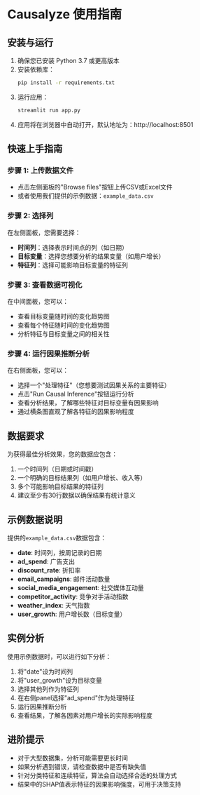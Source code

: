 # Causalyze 使用指南

## 安装与运行

1. 确保您已安装 Python 3.7 或更高版本
2. 安装依赖库：
   ```bash
   pip install -r requirements.txt
   ```
3. 运行应用：
   ```bash
   streamlit run app.py
   ```
4. 应用将在浏览器中自动打开，默认地址为：http://localhost:8501

## 快速上手指南

### 步骤 1: 上传数据文件
- 点击左侧面板的"Browse files"按钮上传CSV或Excel文件
- 或者使用我们提供的示例数据：`example_data.csv`

### 步骤 2: 选择列
在左侧面板，您需要选择：
- **时间列**：选择表示时间点的列（如日期）
- **目标变量**：选择您想要分析的结果变量（如用户增长）
- **特征列**：选择可能影响目标变量的特征列

### 步骤 3: 查看数据可视化
在中间面板，您可以：
- 查看目标变量随时间的变化趋势图
- 查看每个特征随时间的变化趋势图
- 分析特征与目标变量之间的相关性

### 步骤 4: 运行因果推断分析
在右侧面板，您可以：
- 选择一个"处理特征"（您想要测试因果关系的主要特征）
- 点击"Run Causal Inference"按钮运行分析
- 查看分析结果，了解哪些特征对目标变量有因果影响
- 通过横条图直观了解各特征的因果影响程度

## 数据要求

为获得最佳分析效果，您的数据应包含：
1. 一个时间列（日期或时间戳）
2. 一个明确的目标结果列（如用户增长、收入等）
3. 多个可能影响目标结果的特征列
4. 建议至少有30行数据以确保结果有统计意义

## 示例数据说明

提供的`example_data.csv`数据包含：
- **date**: 时间列，按周记录的日期
- **ad_spend**: 广告支出
- **discount_rate**: 折扣率
- **email_campaigns**: 邮件活动数量
- **social_media_engagement**: 社交媒体互动量
- **competitor_activity**: 竞争对手活动指数
- **weather_index**: 天气指数
- **user_growth**: 用户增长数（目标变量）

## 实例分析

使用示例数据时，可以进行如下分析：
1. 将"date"设为时间列
2. 将"user_growth"设为目标变量
3. 选择其他列作为特征列
4. 在右侧panel选择"ad_spend"作为处理特征
5. 运行因果推断分析
6. 查看结果，了解各因素对用户增长的实际影响程度

## 进阶提示

- 对于大型数据集，分析可能需要更长时间
- 如果分析遇到错误，请检查数据中是否有缺失值
- 针对分类特征和连续特征，算法会自动选择合适的处理方式
- 结果中的SHAP值表示特征的因果影响强度，可用于决策支持 